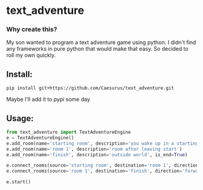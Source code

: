 # text_adventure

### Why create this?
My son wanted to program a text adventure game using python. I didn't find any frameworks in pure python that would make that easy. So decided to roll my own quickly.

## Install:
`pip install git+https://github.com/Caesurus/text_adventure.git`

Maybe I'll add it to pypi some day

## Usage:
```python
from text_adventure import TextAdventureEngine 
e = TextAdventureEngine()
e.add_room(name='starting room', description='you wake up in a starting room')
e.add_room(name='room 1', description='room after leaving start')
e.add_room(name='finish', description='outside world', is_end=True)

e.connect_rooms(source='starting room', destination='room 1', direction='left', description='you see a door to your left')
e.connect_rooms(source='room 1', destination='finish', direction='forward', description='the exit is right in front of you')

e.start()
```
